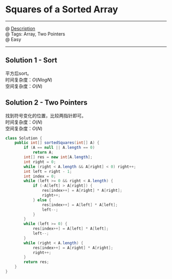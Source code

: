 # Squares of a Sorted Array
------------------
@ [Description](https://leetcode.com/problems/squares-of-a-sorted-array/)  
@ Tags: Array, Two Pointers    
@ Easy

------------------
## Solution 1 - Sort
平方后sort。  
时间复杂度：$O(NlogN)$  
空间复杂度：$O(N)$  

## Solution 2 - Two Pointers
找到符号变化的位置，比较两指针即可。  
时间复杂度：$O(N)$  
空间复杂度：$O(N)$  
```java
class Solution {
    public int[] sortedSquares(int[] A) {
        if (A == null || A.length == 0)
            return A;
        int[] res = new int[A.length];
        int right = 0;
        while (right < A.length && A[right] < 0) right++;
        int left = right - 1;
        int index = 0;
        while (left >= 0 && right < A.length) {
            if (-A[left] > A[right]) {
                res[index++] = A[right] * A[right];
                right++;
            } else {
                res[index++] = A[left] * A[left];
                left--;
            }
        }
        while (left >= 0) {
            res[index++] = A[left] * A[left];
            left--;
        }
        while (right < A.length) {
            res[index++] = A[right] * A[right];
            right++;
        }
        return res;
    }
}
```

